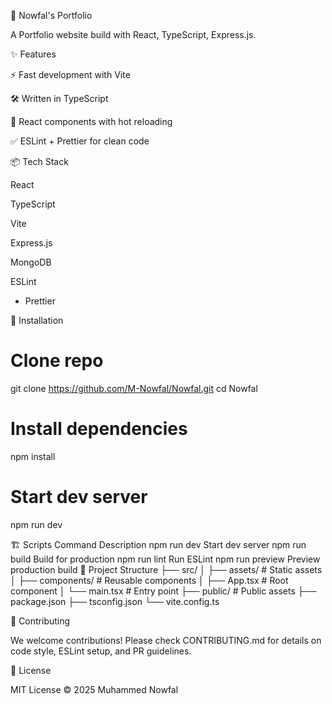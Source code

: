 🚀 Nowfal's Portfolio

A Portfolio website build with React, TypeScript, Express.js.

✨ Features

⚡️ Fast development with Vite

🛠️ Written in TypeScript

🎨 React components with hot reloading

✅ ESLint + Prettier for clean code

📦 Tech Stack

React

TypeScript

Vite

Express.js

MongoDB

ESLint
 + Prettier

🔧 Installation
# Clone repo
git clone https://github.com/M-Nowfal/Nowfal.git
cd Nowfal

# Install dependencies
npm install

# Start dev server
npm run dev

🏗️ Scripts
Command	Description
npm run dev	Start dev server
npm run build	Build for production
npm run lint	Run ESLint
npm run preview	Preview production build
📂 Project Structure
├── src/
│   ├── assets/        # Static assets
│   ├── components/    # Reusable components
│   ├── App.tsx        # Root component
│   └── main.tsx       # Entry point
├── public/            # Public assets
├── package.json
├── tsconfig.json
└── vite.config.ts

🤝 Contributing

We welcome contributions! Please check CONTRIBUTING.md
 for details on code style, ESLint setup, and PR guidelines.

📜 License

MIT License © 2025 Muhammed Nowfal